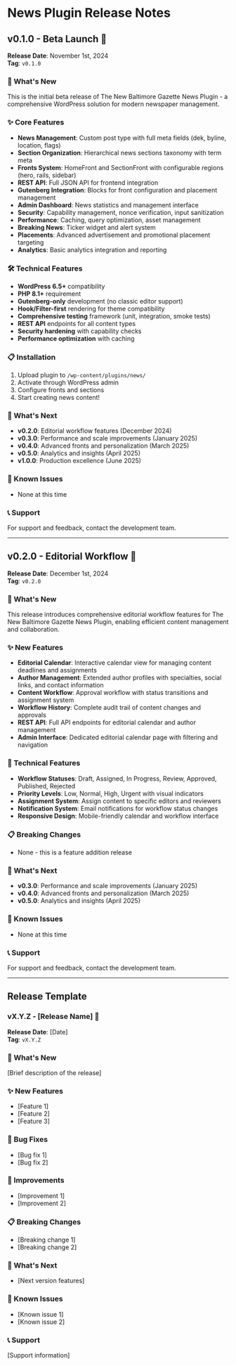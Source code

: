# News Plugin Release Notes

## v0.1.0 - Beta Launch 🚀
**Release Date**: November 1st, 2024  
**Tag**: `v0.1.0`

### 🎉 What's New
This is the initial beta release of The New Baltimore Gazette News Plugin - a comprehensive WordPress solution for modern newspaper management.

### ✨ Core Features
- **News Management**: Custom post type with full meta fields (dek, byline, location, flags)
- **Section Organization**: Hierarchical news sections taxonomy with term meta
- **Fronts System**: HomeFront and SectionFront with configurable regions (hero, rails, sidebar)
- **REST API**: Full JSON API for frontend integration
- **Gutenberg Integration**: Blocks for front configuration and placement management
- **Admin Dashboard**: News statistics and management interface
- **Security**: Capability management, nonce verification, input sanitization
- **Performance**: Caching, query optimization, asset management
- **Breaking News**: Ticker widget and alert system
- **Placements**: Advanced advertisement and promotional placement targeting
- **Analytics**: Basic analytics integration and reporting

### 🛠️ Technical Features
- **WordPress 6.5+** compatibility
- **PHP 8.1+** requirement
- **Gutenberg-only** development (no classic editor support)
- **Hook/Filter-first** rendering for theme compatibility
- **Comprehensive testing** framework (unit, integration, smoke tests)
- **REST API** endpoints for all content types
- **Security hardening** with capability checks
- **Performance optimization** with caching

### 📋 Installation
1. Upload plugin to `/wp-content/plugins/news/`
2. Activate through WordPress admin
3. Configure fronts and sections
4. Start creating news content!

### 🎯 What's Next
- **v0.2.0**: Editorial workflow features (December 2024)
- **v0.3.0**: Performance and scale improvements (January 2025)
- **v0.4.0**: Advanced fronts and personalization (March 2025)
- **v0.5.0**: Analytics and insights (April 2025)
- **v1.0.0**: Production excellence (June 2025)

### 🐛 Known Issues
- None at this time

### 📞 Support
For support and feedback, contact the development team.

---

## v0.2.0 - Editorial Workflow 🚀
**Release Date**: December 1st, 2024  
**Tag**: `v0.2.0`

### 🎉 What's New
This release introduces comprehensive editorial workflow features for The New Baltimore Gazette News Plugin, enabling efficient content management and collaboration.

### ✨ New Features
- **Editorial Calendar**: Interactive calendar view for managing content deadlines and assignments
- **Author Management**: Extended author profiles with specialties, social links, and contact information
- **Content Workflow**: Approval workflow with status transitions and assignment system
- **Workflow History**: Complete audit trail of content changes and approvals
- **REST API**: Full API endpoints for editorial calendar and author management
- **Admin Interface**: Dedicated editorial calendar page with filtering and navigation

### 🔧 Technical Features
- **Workflow Statuses**: Draft, Assigned, In Progress, Review, Approved, Published, Rejected
- **Priority Levels**: Low, Normal, High, Urgent with visual indicators
- **Assignment System**: Assign content to specific editors and reviewers
- **Notification System**: Email notifications for workflow status changes
- **Responsive Design**: Mobile-friendly calendar and workflow interface

### 📋 Breaking Changes
- None - this is a feature addition release

### 🎯 What's Next
- **v0.3.0**: Performance and scale improvements (January 2025)
- **v0.4.0**: Advanced fronts and personalization (March 2025)
- **v0.5.0**: Analytics and insights (April 2025)

### 🐛 Known Issues
- None at this time

### 📞 Support
For support and feedback, contact the development team.

---

## Release Template

### vX.Y.Z - [Release Name] 🚀
**Release Date**: [Date]  
**Tag**: `vX.Y.Z`

### 🎉 What's New
[Brief description of the release]

### ✨ New Features
- [Feature 1]
- [Feature 2]
- [Feature 3]

### 🐛 Bug Fixes
- [Bug fix 1]
- [Bug fix 2]

### 🔧 Improvements
- [Improvement 1]
- [Improvement 2]

### 📋 Breaking Changes
- [Breaking change 1]
- [Breaking change 2]

### 🎯 What's Next
- [Next version features]

### 🐛 Known Issues
- [Known issue 1]
- [Known issue 2]

### 📞 Support
[Support information]
